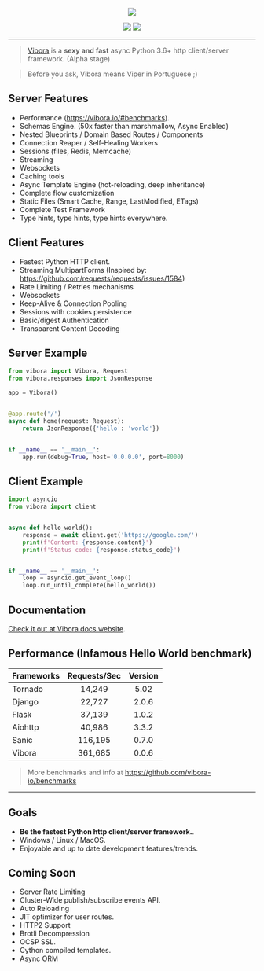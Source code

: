 <p align="center">
  <a href="https://vibora.io"><img src="https://raw.githubusercontent.com/vibora-io/vibora/master/docs/logo.png"></a>
</p>
<p align="center">
  <a href="https://circleci.com/gh/vibora-io/vibora"><img src="https://circleci.com/gh/vibora-io/vibora.svg?style=shield"></a>
  <a href="https://vibora-io.slack.com"><img src="https://img.shields.io/badge/slack-join%20chat%20%E2%86%92-e01563.svg"></a>
</p>

-----------------------------------------------------------
> [Vibora](https://vibora.io) is a **sexy and fast** async Python 3.6+ http client/server framework. (Alpha stage)

> Before you ask, Vibora means Viper in Portuguese ;)


Server Features
---------------
* Performance (https://vibora.io/#benchmarks).
* Schemas Engine. (50x faster than marshmallow, Async Enabled)
* Nested Blueprints / Domain Based Routes / Components
* Connection Reaper / Self-Healing Workers
* Sessions (files, Redis, Memcache)
* Streaming
* Websockets
* Caching tools
* Async Template Engine (hot-reloading, deep inheritance)
* Complete flow customization
* Static Files (Smart Cache, Range, LastModified, ETags)
* Complete Test Framework
* Type hints, type hints, type hints everywhere.


Client Features
---------------
* Fastest Python HTTP client.
* Streaming MultipartForms (Inspired by: https://github.com/requests/requests/issues/1584)
* Rate Limiting / Retries mechanisms
* Websockets
* Keep-Alive & Connection Pooling
* Sessions with cookies persistence
* Basic/digest Authentication
* Transparent Content Decoding


Server Example
--------------
```python
from vibora import Vibora, Request
from vibora.responses import JsonResponse

app = Vibora()


@app.route('/')
async def home(request: Request):
    return JsonResponse({'hello': 'world'})


if __name__ == '__main__':
    app.run(debug=True, host='0.0.0.0', port=8000)
```

Client Example
--------------

```python
import asyncio
from vibora import client


async def hello_world():
    response = await client.get('https://google.com/')
    print(f'Content: {response.content}')
    print(f'Status code: {response.status_code}')


if __name__ == '__main__':
    loop = asyncio.get_event_loop()
    loop.run_until_complete(hello_world())
```

Documentation
-------------
[Check it out at Vibora docs website](https://docs.vibora.io/docs).

Performance (Infamous Hello World benchmark)
-----------
| Frameworks    | Requests/Sec  | Version |
| ------------- |:-------------:|:-------:|
| Tornado       | 14,249         | 5.02    |
| Django        | 22,727         | 2.0.6   |
| Flask         | 37,139         | 1.0.2   |
| Aiohttp       | 40,986         | 3.3.2   |
| Sanic         | 116,195        | 0.7.0   |
| Vibora        | 361,685        | 0.0.6   |
> More benchmarks and info at https://github.com/vibora-io/benchmarks
-----
Goals
-----
* **Be the fastest Python http client/server framework.**.
* Windows / Linux / MacOS.
* Enjoyable and up to date development features/trends.


Coming Soon
-----------
* Server Rate Limiting
* Cluster-Wide publish/subscribe events API.
* Auto Reloading
* JIT optimizer for user routes.
* HTTP2 Support
* Brotli Decompression
* OCSP SSL.
* Cython compiled templates.
* Async ORM
